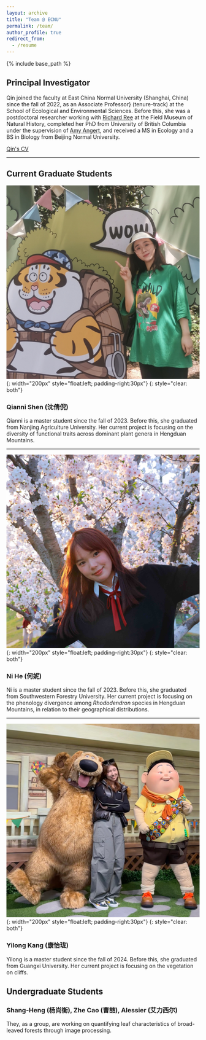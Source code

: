 ```yaml
---
layout: archive
title: "Team @ ECNU"
permalink: /team/
author_profile: true
redirect_from:
  - /resume
---
```


{% include base_path %}

Principal Investigator
------
Qin joined the faculty at East China Normal University (Shanghai, China) since the fall of 2022, as an Associate Professor} (tenure-track) at the School of Ecological and Environmental Sciences. Before this, she was a postdoctoral researcher working with [Richard Ree](https://sites.google.com/fieldmuseum.org/reelab/) at the Field Museum of Natural History, completed her PhD from University of British Columbia under the supervision of [Amy Angert](https://angert.github.io), and received a MS in Ecology and a BS in Biology from Beijing Normal University.

[Qin's CV](https://github.com/qli/qli.github.io/tree/main/files/QinLi_CV.pdf)


<!--
(short CV)

#### Academic Position
* Assistant Professor, East China Normal University, 2022.10 - present
* Interdisciplinary Postdoctoral Fellow, Field Museum of Natural History, 2018 - 2022

#### Education
* Ph.D. in Botany, University of British Columbia
* M.Sc. in Ecology, Beijing Normal University
* B.Sc. in Biology, Beijing Normal University

###### Professional Service
* Associate Editor: Journal of Biogeography (Oct. 2020 - Aug. 2023)
* Journal peer reviewer: New Phytologist, Journal of Ecology, Conservation Biology, Journal of Biogeography, Molecular Ecology, American Journal of Botany, Ecology and Evolution, Frontiers in Ecology and Evolution, etc.
-->

---

Current Graduate Students
------

![](/images/Qianni-Shen.jpg){: width="200px" style="float:left; padding-right:30px"}
{: style="clear: both"}
### Qianni Shen (沈倩倪)

Qianni is a master student since the fall of 2023. Before this, she graduated from Nanjing Agriculture University. Her current project is focusing on the diversity of functional traits across dominant plant genera in Hengduan Mountains.

------

![](/images/Ni-He.jpg){: width="200px" style="float:left; padding-right:30px"}
{: style="clear: both"}

### Ni He (何妮)
Ni is a master student since the fall of 2023. Before this, she graduated from Southwestern Forestry University. Her current project is focusing on the phenology divergence among *Rhododendron* species in Hengduan Mountains, in relation to their geographical distributions.

------

![](/images/Yilong-Kang.jpg){: width="200px" style="float:left; padding-right:30px"}
{: style="clear: both"}

### Yilong Kang (康怡珑)
Yilong is a master student since the fall of 2024. Before this, she graduated from Guangxi University. Her current project is focusing on the vegetation on cliffs.

Undergraduate Students
------

### Shang-Heng (杨尚衡), Zhe Cao (曹喆), Alessier (艾力西尔)
They, as a group, are working on quantifying leaf characteristics of broad-leaved forests through image processing.
